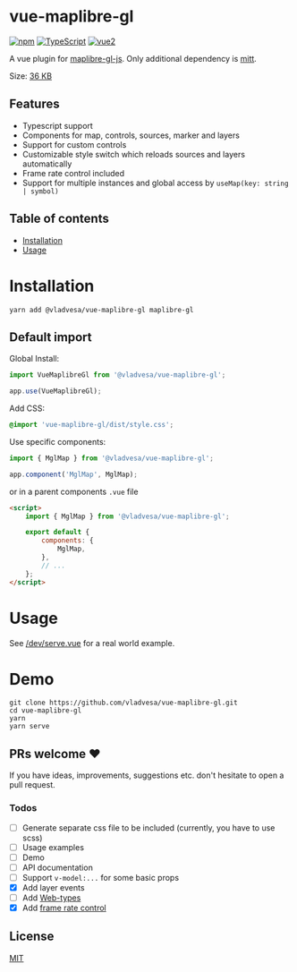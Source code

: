 # vue-maplibre-gl

[![npm](https://img.shields.io/npm/v/@vladvesa/vue-maplibre-gl.svg?style=flat-square)](https://www.npmjs.com/package/@vladvesa/vue-maplibre-gl)
[![TypeScript](https://img.shields.io/badge/-Typescript-informational?style=flat-square)](https://www.typescriptlang.org/)
[![vue2](https://img.shields.io/badge/vue-3.x-brightgreen.svg?style=flat-square)](https://vuejs.org/)

A vue plugin for [maplibre-gl-js](https://github.com/maplibre/maplibre-gl-js). Only additional dependency is [mitt](https://github.com/developit/mitt).

Size: [36 KB](https://bundlephobia.com/package/@vladvesa/vue-maplibre-gl)

## Features

-   Typescript support
-   Components for map, controls, sources, marker and layers
-   Support for custom controls
-   Customizable style switch which reloads sources and layers automatically
-   Frame rate control included
-   Support for multiple instances and global access by `useMap(key: string | symbol)`

## Table of contents

-   [Installation](#installation)
-   [Usage](#usage)

# Installation

```shell
yarn add @vladvesa/vue-maplibre-gl maplibre-gl
```

## Default import

Global Install:

```typescript
import VueMaplibreGl from '@vladvesa/vue-maplibre-gl';

app.use(VueMaplibreGl);
```

Add CSS:

```css
@import 'vue-maplibre-gl/dist/style.css';
```

Use specific components:

```typescript
import { MglMap } from '@vladvesa/vue-maplibre-gl';

app.component('MglMap', MglMap);
```

or in a parent components `.vue` file

```html
<script>
	import { MglMap } from '@vladvesa/vue-maplibre-gl';

	export default {
		components: {
			MglMap,
		},
		// ...
	};
</script>
```

# Usage

See [/dev/serve.vue](https://github.com/vladvesa/vue-maplibre-gl/blob/master/dev/serve.vue) for a real world example.

# Demo

```shell
git clone https://github.com/vladvesa/vue-maplibre-gl.git
cd vue-maplibre-gl
yarn
yarn serve
```

## PRs welcome ♥

If you have ideas, improvements, suggestions etc. don't hesitate to open a pull request.

### Todos

-   [ ] Generate separate css file to be included (currently, you have to use scss)
-   [ ] Usage examples
-   [ ] Demo
-   [ ] API documentation
-   [ ] Support `v-model:...` for some basic props
-   [x] Add layer events
-   [ ] Add [Web-types](https://github.com/JetBrains/web-types)
-   [x] Add [frame rate control](https://github.com/mapbox/mapbox-gl-framerate)

## License

[MIT](http://opensource.org/licenses/MIT)
